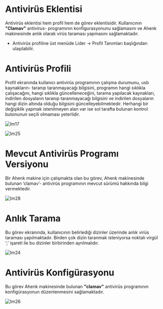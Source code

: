 # Antivirüs Eklentisi

Antivirüs eklentisi hem profil hem de görev eklentisidir. Kullanıcının **"Clamav"** antivirus- programının konfigurasyonunu sağlamasını ve Ahenk makinesinde anlık olarak virüs taraması yapmasını sağlamaktadır.

- Antivirüs profiline üst menüde Lider -> Profil Tanımları başlığından ulaşılabilir.


# Antivirüs Profili

Profil ekranında kullanıcı antivirüs programının çalışma durumunu, usb kaynakların- taranıp taranmayacağı bilgisini, programın hangi sıklıkla çalışacağını, hangi sıklıkla güncelleneceğini, tarama yapılacak kaynakları, indirilen dosyaların taranıp taranmayacağı bilgisini ve indirilen dosyaların hangi dizin altında olduğu bilgisini güncelleyebilmektedir. Herhangi bir değişiklik yapmak istenilmeyen alan var ise sol tarafta bulunan kontrol butonunun seçili olmaması yeterlidir.

![Im17](https://github.com/Pardus-LiderAhenk/lider-ahenk-docs/blob/master/1.0.0/images/antivirus-profil-1.png)

![Im25](https://github.com/Pardus-LiderAhenk/lider-ahenk-docs/blob/master/1.0.0/images/antivirus-profil-2.png)

# Mevcut Antivirüs Programı Versiyonu

Bir Ahenk makine için çalışmakta olan bu görev, Ahenk makinesinde bulunan ‘clamav’- antivirüs programının mevcut sürümü hakkında bilgi vermektedir.

![Im28](https://github.com/Pardus-LiderAhenk/lider-ahenk-docs/blob/master/1.0.0/images/antivirus-version.png)

# Anlık Tarama

Bu görev ekranında, kullanıcının belirlediği dizinler üzerinde anlık virüs taraması yapılmaktadır. Birden çok dizin taranmak isteniyorsa noktalı virgül ‘;’ işareti ile bu dizinler birbirinden ayrılmalıdır.

![Im24](https://github.com/Pardus-LiderAhenk/lider-ahenk-docs/blob/master/1.0.0/images/antivirus-anlik-tarama.png)

# Antivirüs Konfigürasyonu

Bu görev Ahenk makinesinde bulunan **"clamav"** antivirüs programının konfigürasyonun düzenlenmesini sağlamaktadır.

![Im26](https://github.com/Pardus-LiderAhenk/lider-ahenk-docs/blob/master/1.0.0/images/antivirus.conf.png)

